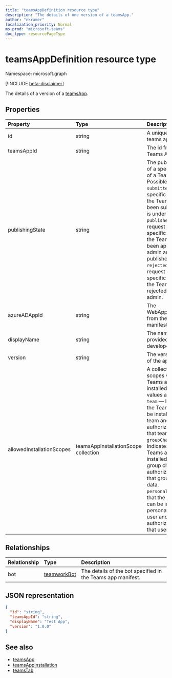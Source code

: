 ```yaml
---
title: "teamsAppDefinition resource type"
description: "The details of one version of a teamsApp."
author: "nkramer"
localization_priority: Normal
ms.prod: "microsoft-teams"
doc_type: resourcePageType
---
```


# teamsAppDefinition resource type

Namespace: microsoft.graph

[!INCLUDE [beta-disclaimer](../../includes/beta-disclaimer.md)]

The details of a version of a [teamsApp](teamsapp.md).

## Properties

| Property            | Type     | Description |
|:------------------- |:-------- |:----------- |
| id                  | string   | A unique id (not the teams appid). |
| teamsAppId          | string   | The id from the Teams App manifest. |
| publishingState| string|The published status of a specific version of a Teams app. Possible values are:</br>`submitted` — The specific version of the Teams app has been submitted and is under review. </br>`published`  — The request to publish the specific version of the Teams app has been approved by the admin and the app is published. </br> `rejected` — The request to publish the specific version of the Teams app was rejected by the admin. |
| azureADAppId        | string   | The WebApplicationInfo.id from the Teams App manifest. |
| displayName         | string   | The name of the app provided by the app developer. |
| version             | string   | The version number of the application. |
| allowedInstallationScopes | teamsAppInstallationScope collection | A collection of scopes where the Teams app can be installed. Possible values are:</br>`team` — Indicates that the Teams app can be installed within a team and is authorized to access that team's data. </br>`groupChat`  — Indicates that the Teams app can be installed within a group chat and is authorized to access that group chat's data. </br> `personal` — Indicates that the Teams app can be installed in the personal scope of a user and is authorized to access that user's data. | 

## Relationships

| Relationship | Type	| Description |
|:---------------|:--------|:----------|
|bot|[teamworkBot](teamworkbot.md) | The details of the bot specified in the Teams app manifest. |

## JSON representation

<!-- {
  "blockType": "resource",
  "@odata.type": "microsoft.graph.teamsAppDefinition",
  "baseType": "microsoft.graph.entity"
}-->

```json
{
  "id": "string",
  "teamsAppId": "string",
  "displayName": "Test App",
  "version": "1.0.0"
}
```

## See also

- [teamsApp](teamsapp.md)
- [teamsAppInstallation](teamsappinstallation.md)
- [teamsTab](../resources/teamstab.md)

<!-- uuid: 8fcb5dbc-d5aa-4681-8e31-b001d5168d79
2015-10-25 14:57:30 UTC -->
<!--
{
  "type": "#page.annotation",
  "description": "teamsApp resource",
  "keywords": "",
  "section": "documentation",
  "tocPath": "",
  "suppressions": []
}
-->


